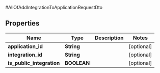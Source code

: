 #AllOfAddIntegrationToApplicationRequestDto

## Properties
Name | Type | Description | Notes
------------ | ------------- | ------------- | -------------
**application_id** | **String** |  | [optional] 
**integration_id** | **String** |  | [optional] 
**is_public_integration** | **BOOLEAN** |  | [optional] 

